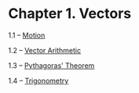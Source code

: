 <h1 class="chapter-title">Chapter 1. Vectors</h1>
<div class="quad-grid">
    <div></div>
    <div>
        <p class="main-text small-text">1.1 – <a href="#/section-1.1">Motion</a></p>
        <p class="main-text small-text">1.2 – <a href="#/section-1.2">Vector Arithmetic</a></p>
    </div>
    <div>
        <p class="main-text small-text">1.3 – <a href="#/section-1.3">Pythagoras' Theorem</a></p>
        <p class="main-text small-text">1.4 – <a href="#/section-1.4">Trigonometry</a></p>
    </div>
    <div></div>
</div>
